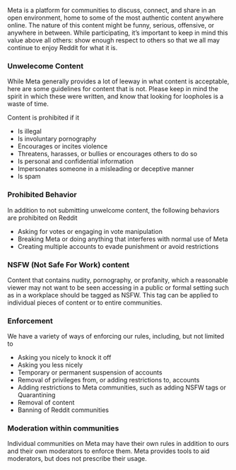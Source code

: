 Meta is a platform for communities to discuss, connect, and share in an open environment, home to some of the most authentic content anywhere online. The nature of this content might be funny, serious, offensive, or anywhere in between. While participating, it’s important to keep in mind this value above all others: show enough respect to others so that we all may continue to enjoy Reddit for what it is.

### Unwelecome Content
While Meta generally provides a lot of leeway in what content is acceptable, here are some guidelines for content that is not. Please keep in mind the spirit in which these were written, and know that looking for loopholes is a waste of time.

Content is prohibited if it
- Is illegal
- Is involuntary pornography
- Encourages or incites violence
- Threatens, harasses, or bullies or encourages others to do so
- Is personal and confidential information
- Impersonates someone in a misleading or deceptive manner
- Is spam

### Prohibited Behavior
In addition to not submitting unwelcome content, the following behaviors are prohibited on Reddit
- Asking for votes or engaging in vote manipulation
- Breaking Meta or doing anything that interferes with normal use of Meta
- Creating multiple accounts to evade punishment or avoid restrictions

### NSFW (Not Safe For Work) content
Content that contains nudity, pornography, or profanity, which a reasonable viewer may not want to be seen accessing in a public or formal setting such as in a workplace should be tagged as NSFW. This tag can be applied to individual pieces of content or to entire communities.

### Enforcement
We have a variety of ways of enforcing our rules, including, but not limited to
- Asking you nicely to knock it off
- Asking you less nicely
- Temporary or permanent suspension of accounts
- Removal of privileges from, or adding restrictions to, accounts
- Adding restrictions to Meta communities, such as adding NSFW tags or Quarantining
- Removal of content
- Banning of Reddit communities

### Moderation within communities
Individual communities on Meta may have their own rules in addition to ours and their own moderators to enforce them. Meta provides tools to aid moderators, but does not prescribe their usage.
